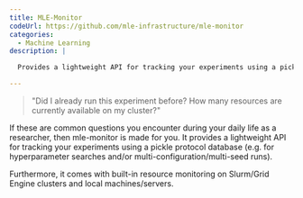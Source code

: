 ```yaml
---
title: MLE-Monitor
codeUrl: https://github.com/mle-infrastructure/mle-monitor
categories:
  - Machine Learning
description: |

  Provides a lightweight API for tracking your experiments using a pickle protocol database. Furthermore, it comes with built-in resource monitoring on Slurm/Grid Engine clusters and local machines/servers.

---
```


> "Did I already run this experiment before? How many resources are currently available on my cluster?"

If these are common questions you encounter during your daily life as a researcher, then mle-monitor is made for you. It provides a lightweight API for tracking your experiments using a pickle protocol database (e.g. for hyperparameter searches and/or multi-configuration/multi-seed runs).

Furthermore, it comes with built-in resource monitoring on Slurm/Grid Engine clusters and local machines/servers.
